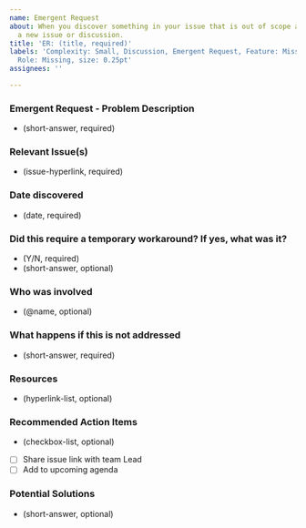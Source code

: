 ```yaml
---
name: Emergent Request
about: When you discover something in your issue that is out of scope and it needs
  a new issue or discussion.
title: 'ER: (title, required)'
labels: 'Complexity: Small, Discussion, Emergent Request, Feature: Missing, Question,
  Role: Missing, size: 0.25pt'
assignees: ''

---
```


### Emergent Request - Problem Description
- (short-answer, required)

### Relevant Issue(s)
- (issue-hyperlink, required)

### Date discovered 
- (date, required)

### Did this require a temporary workaround? If yes, what was it?
- (Y/N, required)
- (short-answer, optional)

### Who was involved
- (@name, optional)

### What happens if this is not addressed
- (short-answer, required)

### Resources
- (hyperlink-list, optional)

### Recommended Action Items
- (checkbox-list, optional)
- [ ] Share issue link with team Lead
- [ ] Add to upcoming agenda

### Potential Solutions
- (short-answer, optional)
